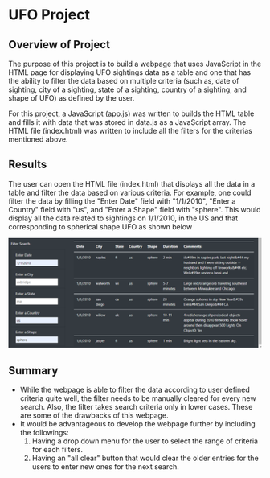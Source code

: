 # UFO Project

## Overview of Project
The purpose of this project is to build a webpage that uses JavaScript in the HTML page for displaying UFO sightings data as a table and one that has the ability to filter the data based on multiple criteria (such as, date of sighting, city of a sighting, state of a sighting, country of a sighting, and shape of UFO) as defined by the user. 

For this project, a JavaScript (app.js) was written to builds the HTML table and fills it with data that was stored in data.js as a JavaScript array. The HTML file (index.html) was written to include all the filters for the criterias mentioned above.


## Results
The user can open the HTML file (index.html) that displays all the data in a table and filter the data based on various criteria.
For example, one could filter the data by filling the "Enter Date" field with "1/1/2010", "Enter a Country" field with "us", and "Enter a Shape" field with "sphere". This would display all the data related to sightings on 1/1/2010, in the US and that corresponding to spherical shape UFO as shown below

![Figure1](/Images/UFO_filter_data.png)


## Summary
- While the webpage is able to filter the data according to user defined criteria quite well, the filter needs to be manually cleared for every new search. Also, the filter takes search criteria only in lower cases. These are some of the drawbacks of this webpage.
- It would be advantageous to develop the webpage further by including the followings:
  1. Having a drop down menu for the user to select the range of criteria for each filters.
  2. Having an "all clear" button that would clear the older entries for the users to enter new ones for the next search.


